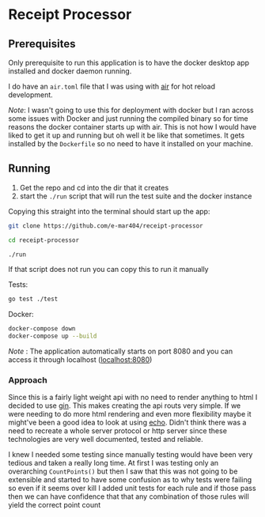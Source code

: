 # Receipt Processor

## Prerequisites

Only prerequisite to run this application is to have the docker desktop app installed and docker daemon running.

I do have an `air.toml` file that I was using with [air](https://github.com/air-verse/air) for hot reload development. 

*Note*: I wasn't going to use this for deployment with docker but I ran across some issues with Docker and just running the compiled binary so for time reasons the docker container starts up with air. This is not how I would have liked to get it up and running but oh well it be like that sometimes. It gets installed by the `Dockerfile` so no need to have it installed on your machine.

## Running

1. Get the repo and cd into the dir that it creates
2. start the `./run` script that will run the test suite and the docker instance

Copying this straight into the terminal should start up the app:

``` bash
git clone https://github.com/e-mar404/receipt-processor

cd receipt-processor

./run
```

If that script does not run you can copy this to run it manually 

Tests: 

``` bash
go test ./test
```

Docker: 

``` bash
docker-compose down
docker-compose up --build
```

*Note* : The application automatically starts on port 8080 and you can access it through localhost ([localhost:8080](http://localhost:8080))

### Approach

Since this is a fairly light weight api with no need to render anything to html I decided to use [gin](https://github.com/gin-gonic/gin). This makes creating the api routs very simple. If we were needing to do more html rendering and even more flexibility maybe it might've been a good idea to look at using [echo](https://github.com/labstack/echo). Didn't think there was a need to recreate a whole server protocol or http server since these technologies are very well documented, tested and reliable.

I knew I needed some testing since manually testing would have been very tedious and taken a really long time. At first I was testing only an overarching `CountPoints()` but then I saw that this was not going to be extensible and started to have some confusion as to why tests were failing so even if it seems over kill I added unit tests for each rule and if those pass then we can have confidence that that any combination of those rules will yield the correct point count
